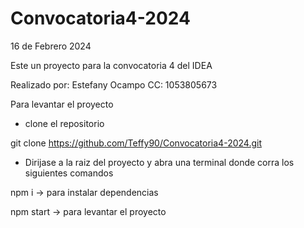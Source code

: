 # Convocatoria4-2024

16 de Febrero 2024

Este un proyecto para la convocatoria 4 del IDEA 

Realizado por: Estefany Ocampo
CC: 1053805673

Para levantar el proyecto

* clone el repositorio

git clone https://github.com/Teffy90/Convocatoria4-2024.git

* Dirijase a la raiz del proyecto y abra una terminal donde corra los siguientes comandos

npm i -> para instalar dependencias

npm start -> para levantar el proyecto

